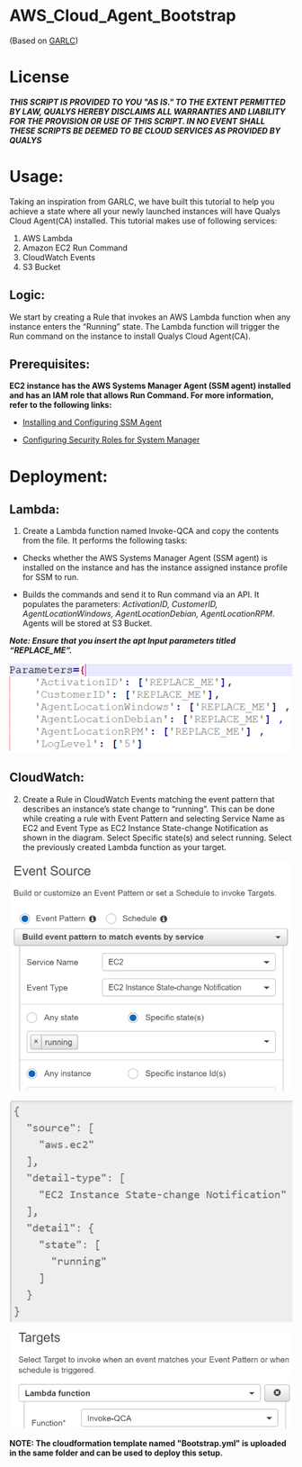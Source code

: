# AWS_Cloud_Agent_Bootstrap
(Based on [GARLC](https://github.com/awslabs/lambda-runcommand-configuration-management))

# License
_**THIS SCRIPT IS PROVIDED TO YOU "AS IS."  TO THE EXTENT PERMITTED BY LAW, QUALYS HEREBY DISCLAIMS ALL WARRANTIES AND LIABILITY FOR THE PROVISION OR USE OF THIS SCRIPT.  IN NO EVENT SHALL THESE SCRIPTS BE DEEMED TO BE CLOUD SERVICES AS PROVIDED BY QUALYS**_

# Usage:
Taking an inspiration from GARLC, we have built this tutorial to help you achieve a state where all your newly launched instances will have Qualys Cloud Agent(CA) installed.
This tutorial makes use of following services:
1.	AWS Lambda
2.	Amazon EC2 Run Command
3.	CloudWatch Events
4.	S3 Bucket

## Logic: 
We start by creating a Rule that invokes an AWS Lambda function when any instance enters the “Running” state. The Lambda function will trigger the Run command on the instance to install Qualys Cloud Agent(CA).

## Prerequisites:

**EC2 instance has the AWS Systems Manager Agent (SSM agent) installed and has an IAM role that allows Run Command. For more information, refer to the following links:**

* [Installing and Configuring SSM Agent](http://docs.aws.amazon.com/systems-manager/latest/userguide/ssm-agent.html)

* [Configuring Security Roles for System Manager](http://docs.aws.amazon.com/systems-manager/latest/userguide/systems-manager-access.html)

# Deployment:

## Lambda:
 1.	Create a Lambda function named Invoke-QCA and copy the contents from the file. It performs the following tasks:

* Checks whether the AWS Systems Manager Agent (SSM agent) is installed on the instance and has the instance assigned instance profile for SSM to run.

* Builds the commands and send it to Run command via an API. It populates the parameters: _ActivationID, CustomerID, AgentLocationWindows, AgentLocationDebian, AgentLocationRPM_. 
Agents will be stored at S3 Bucket. 

**_Note: Ensure that you insert the apt Input parameters titled _“REPLACE_ME”_._**

![Image](parameters.png?raw=true)


## CloudWatch:

 2.	Create a Rule in CloudWatch Events matching the event pattern that describes an instance’s state change to “running”. This can be done while creating a rule with Event Pattern and selecting Service Name as EC2 and Event Type as EC2 Instance State-change Notification as shown in the diagram. Select Specific state(s) and select running. Select the previously created Lambda function as your target.
<p align="center">
 
![eventsources|100x100,30%](eventsources.png?raw=true "eventsources")

![eventfilters|100x100,30%](eventfilters.png?raw=true "eventfilters")

![eventtargets |100x100,30%](eventtargets.png?raw=true "eventtargets")

</p>

**NOTE: The cloudformation template named "Bootstrap.yml" is uploaded in the same folder and can be used to deploy this setup.**


